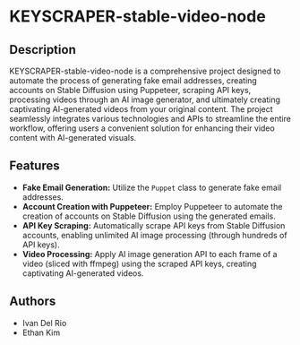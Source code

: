 # KEYSCRAPER-stable-video-node

## Description
KEYSCRAPER-stable-video-node is a comprehensive project designed to automate the process of generating fake email addresses, creating accounts on Stable Diffusion using Puppeteer, scraping API keys, processing videos through an AI image generator, and ultimately creating captivating AI-generated videos from your original content. The project seamlessly integrates various technologies and APIs to streamline the entire workflow, offering users a convenient solution for enhancing their video content with AI-generated visuals.

## Features
- **Fake Email Generation:** Utilize the `Puppet` class to generate fake email addresses.
- **Account Creation with Puppeteer:** Employ Puppeteer to automate the creation of accounts on Stable Diffusion using the generated emails.
- **API Key Scraping:** Automatically scrape API keys from Stable Diffusion accounts, enabling unlimited AI image processing (through hundreds of API keys).
- **Video Processing:** Apply AI image generation API to each frame of a video (sliced with ffmpeg) using the scraped API keys, creating captivating AI-generated videos.

## Authors
- Ivan Del Rio
- Ethan Kim

